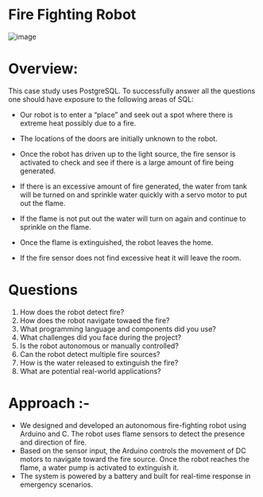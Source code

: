 
# Fire Fighting Robot

  ![image](https://github.com/Sreecharan9/SQL-Challenges/assets/118627524/7df5d89b-8e96-432f-aad6-6a0c540164c5)

# Overview:
This case study uses PostgreSQL. To successfully answer all the questions one should have exposure to the following areas of SQL:

* Our robot is to enter a “place” and seek out a spot where there is extreme heat possibly due to a fire.

* The locations of the doors are initially unknown to the robot.

* Once the robot has driven up to the light source, the fire sensor is activated to check and see if there is a large amount of
fire being generated.

* If there is an excessive amount of fire generated, the water from tank will be turned on and sprinkle water quickly with a
servo motor to put out the flame.

* If the flame is not put out the water will turn on again and continue to sprinkle on the flame.

* Once the flame is extinguished, the robot leaves the home.

* If the fire sensor does not find excessive heat it will leave the room.

# Questions
1) How does the robot detect fire?
2) How does the robot navigate towaed the fire?
3) What programming language and components did you use?
4) What challenges did you face during the project?
5) Is the robot autonomous or manually controlled?
6) Can the robot detect multiple fire sources?
7) How is the water released to extinguish the fire?
8) What are potential real-world applications?


# Approach :- 

* We designed and developed an autonomous fire-fighting robot using Arduino and C. The robot uses flame sensors to detect the presence and direction of fire.
* Based on the sensor input, the Arduino controls the movement of DC motors to navigate toward the fire source. Once the robot reaches the flame, a water pump is activated to extinguish it.
* The system is powered by a battery and built for real-time response in emergency scenarios.
